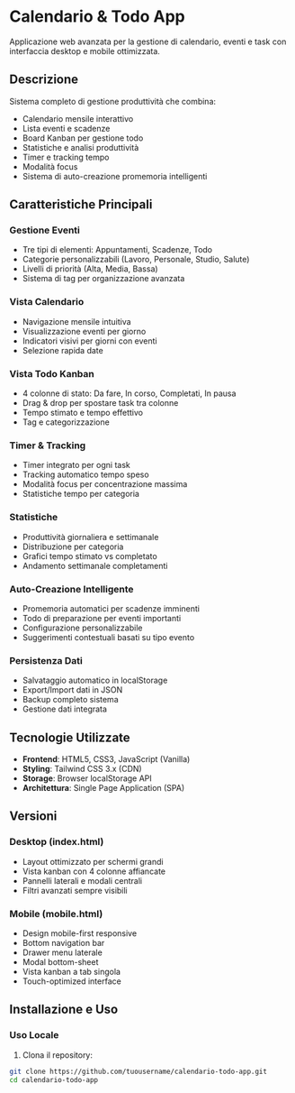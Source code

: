 # Calendario & Todo App

Applicazione web avanzata per la gestione di calendario, eventi e task con interfaccia desktop e mobile ottimizzata.

## Descrizione

Sistema completo di gestione produttività che combina:
- Calendario mensile interattivo
- Lista eventi e scadenze
- Board Kanban per gestione todo
- Statistiche e analisi produttività
- Timer e tracking tempo
- Modalità focus
- Sistema di auto-creazione promemoria intelligenti

## Caratteristiche Principali

### Gestione Eventi
- Tre tipi di elementi: Appuntamenti, Scadenze, Todo
- Categorie personalizzabili (Lavoro, Personale, Studio, Salute)
- Livelli di priorità (Alta, Media, Bassa)
- Sistema di tag per organizzazione avanzata

### Vista Calendario
- Navigazione mensile intuitiva
- Visualizzazione eventi per giorno
- Indicatori visivi per giorni con eventi
- Selezione rapida date

### Vista Todo Kanban
- 4 colonne di stato: Da fare, In corso, Completati, In pausa
- Drag & drop per spostare task tra colonne
- Tempo stimato e tempo effettivo
- Tag e categorizzazione

### Timer & Tracking
- Timer integrato per ogni task
- Tracking automatico tempo speso
- Modalità focus per concentrazione massima
- Statistiche tempo per categoria

### Statistiche
- Produttività giornaliera e settimanale
- Distribuzione per categoria
- Grafici tempo stimato vs completato
- Andamento settimanale completamenti

### Auto-Creazione Intelligente
- Promemoria automatici per scadenze imminenti
- Todo di preparazione per eventi importanti
- Configurazione personalizzabile
- Suggerimenti contestuali basati su tipo evento

### Persistenza Dati
- Salvataggio automatico in localStorage
- Export/Import dati in JSON
- Backup completo sistema
- Gestione dati integrata

## Tecnologie Utilizzate

- **Frontend**: HTML5, CSS3, JavaScript (Vanilla)
- **Styling**: Tailwind CSS 3.x (CDN)
- **Storage**: Browser localStorage API
- **Architettura**: Single Page Application (SPA)

## Versioni

### Desktop (index.html)
- Layout ottimizzato per schermi grandi
- Vista kanban con 4 colonne affiancate
- Pannelli laterali e modali centrali
- Filtri avanzati sempre visibili

### Mobile (mobile.html)
- Design mobile-first responsive
- Bottom navigation bar
- Drawer menu laterale
- Modal bottom-sheet
- Vista kanban a tab singola
- Touch-optimized interface

## Installazione e Uso

### Uso Locale

1. Clona il repository:
```bash
git clone https://github.com/tuousername/calendario-todo-app.git
cd calendario-todo-app
